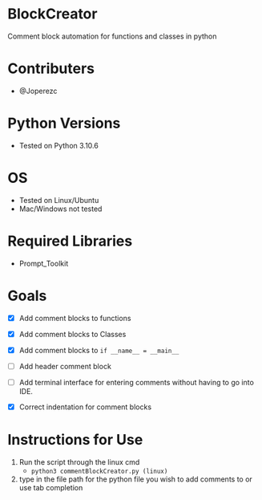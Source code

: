 # BlockCreator
Comment block automation for functions and classes in python

# Contributers
* @Joperezc

# Python Versions
* Tested on Python 3.10.6

# OS
* Tested on Linux/Ubuntu
* Mac/Windows not tested

# Required Libraries
* Prompt_Toolkit

# Goals
- [x] Add comment blocks to functions
- [x] Add comment blocks to Classes
- [x] Add comment blocks to ```if __name__ = __main__```
- [ ] Add header comment block
- [ ] Add terminal interface for entering comments without having
  to go into IDE.
- [x] Correct indentation for comment blocks


# Instructions for Use
1. Run the script through the linux cmd
    * ```python3 commentBlockCreator.py (linux)```
2. type in the file path for the python file
   you wish to add comments to or use tab completion
